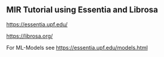 ## MIR Tutorial using Essentia and Librosa

https://essentia.upf.edu/

https://librosa.org/

For ML-Models see https://essentia.upf.edu/models.html
